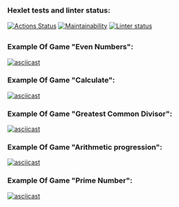##

### Hexlet tests and linter status:

[![Actions Status](https://github.com/slavakokorin/frontend-project-lvl1/workflows/hexlet-check/badge.svg)](https://github.com/slavakokorin/frontend-project-lvl1/actions)
[![Maintainability](https://api.codeclimate.com/v1/badges/a99a88d28ad37a79dbf6/maintainability)](https://codeclimate.com/github/slavakokorin/frontend-project-lvl1)
[![Linter status](https://github.com/slavakokorin/frontend-project-lvl1/actions/workflows/main.yml/badge.svg)](https://github.com/slavakokorin/frontend-project-lvl1/actions/workflows/main.yml)

##

### Example Of Game "Even Numbers":

[![asciicast](https://asciinema.org/a/SHHS1I3MOBgzTf2MCzxRs4jqX.svg)](https://asciinema.org/a/SHHS1I3MOBgzTf2MCzxRs4jqX)

### Example Of Game "Calculate":

[![asciicast](https://asciinema.org/a/8eIzGIjmbtGZ0OvkOLUHEmjL6.svg)](https://asciinema.org/a/8eIzGIjmbtGZ0OvkOLUHEmjL6)

### Example Of Game "Greatest Common Divisor":

[![asciicast](https://asciinema.org/a/863pkrzwvcEfDIi8DTD5ssO0Q.svg)](https://asciinema.org/a/863pkrzwvcEfDIi8DTD5ssO0Q)

### Example Of Game "Arithmetic progression":

[![asciicast](https://asciinema.org/a/kyxWcODBB7NwW6m2a7wtaeflP.svg)](https://asciinema.org/a/kyxWcODBB7NwW6m2a7wtaeflP)

### Example Of Game "Prime Number":

[![asciicast](https://asciinema.org/a/7hmh4bMRByGmfzuQy7bqPFHfX.svg)](https://asciinema.org/a/7hmh4bMRByGmfzuQy7bqPFHfX)
